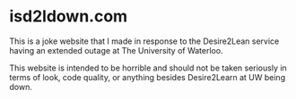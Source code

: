 isd2ldown.com
=========

This is a joke website that I made in response to the Desire2Lean service having an extended outage at The University of Waterloo.

This website is intended to be horrible and should not be taken seriously in terms of look, code quality, or anything besides Desire2Learn at UW being down.

